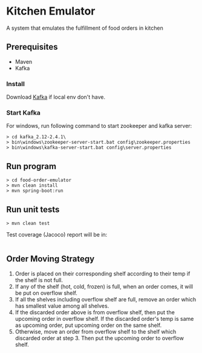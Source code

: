 # Kitchen Emulator

A system that emulates the fulfillment of food orders in kitchen

## Prerequisites
* Maven
* Kafka

### Install
Download [Kafka](https://kafka.apache.org/quickstart) if local env don't have.

### Start Kafka
For windows, run following command to start zookeeper and kafka server:
```
> cd kafka_2.12-2.4.1\
> bin\windows\zookeeper-server-start.bat config\zookeeper.properties
> bin\windows\kafka-server-start.bat config\server.properties
```

## Run program
```
> cd food-order-emulator
> mvn clean install
> mvn spring-boot:run
```

## Run unit tests
```
> mvn clean test
```
Test coverage (Jacoco) report will be in:
```

```

## Order Moving Strategy
1. Order is placed on their corresponding shelf according to their temp if the shelf is not full. 
2. If any of the shelf (hot, cold, frozen) is full, when an order comes, it will be put on overflow shelf.
3. If all the shelves including overflow shelf are full, remove an order which has smallest value among all shelves.
4. If the discarded order above is from overflow shelf, then put the upcoming order in overflow shelf. If the discarded order's 
temp is same as upcoming order, put upcoming order on the same shelf. 
5. Otherwise, move an order from overflow shelf to the shelf which discarded order at step 3.
Then put the upcoming order to overflow shelf.


